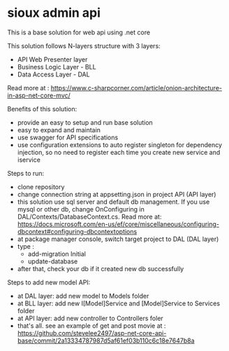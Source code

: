 # sioux admin api
This is a base solution for web api using .net core

This solution follows N-layers structure with 3 layers:
  - API Web Presenter layer
  - Business Logic Layer - BLL
  - Data Access Layer - DAL
  
Read more at : https://www.c-sharpcorner.com/article/onion-architecture-in-asp-net-core-mvc/

Benefits of this solution:
  - provide an easy to setup and run base solution
  - easy to expand and maintain
  - use swagger for API specifications
  - use configuration extensions to auto register singleton for dependency injection, so no need to register each time you create new service and iservice

Steps to run:
  - clone repository
  - change connection string at appsetting.json in project API (API layer)
  - this solution use sql server and default db management. If you use mysql or other db, change OnConfiguring in 
DAL/Contexts/DatabaseContext.cs. Read more at: https://docs.microsoft.com/en-us/ef/core/miscellaneous/configuring-dbcontext#configuring-dbcontextoptions
  - at package manager console, switch target project to DAL (DAL layer)
  - type : 
    + add-migration Initial 
    + update-database
  - after that, check your db if it created new db successfully

Steps to add new model API:
  - at DAL layer: add new model to Models folder
  - at BLL layer: add new I[Model]Service and [Model]Service to Services folder
  - at API layer: add new controller to Controllers foler
  - that's all. see an example of get and post movie at : https://github.com/stevelee2497/asp-net-core-api-base/commit/2a13334787987d5af61ef03b110c6c18e7647b8a
